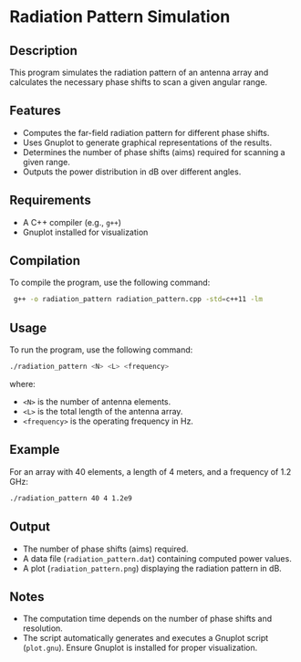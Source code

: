# Radiation Pattern Simulation

## Description
This program simulates the radiation pattern of an antenna array and calculates the necessary phase shifts to scan a given angular range.

## Features
- Computes the far-field radiation pattern for different phase shifts.
- Uses Gnuplot to generate graphical representations of the results.
- Determines the number of phase shifts (aims) required for scanning a given range.
- Outputs the power distribution in dB over different angles.

## Requirements
- A C++ compiler (e.g., `g++`)
- Gnuplot installed for visualization

## Compilation
To compile the program, use the following command:
```bash
 g++ -o radiation_pattern radiation_pattern.cpp -std=c++11 -lm
```

## Usage
To run the program, use the following command:
```bash
./radiation_pattern <N> <L> <frequency>
```
where:
- `<N>` is the number of antenna elements.
- `<L>` is the total length of the antenna array.
- `<frequency>` is the operating frequency in Hz.

## Example
For an array with 40 elements, a length of 4 meters, and a frequency of 1.2 GHz:
```bash
./radiation_pattern 40 4 1.2e9
```

## Output
- The number of phase shifts (aims) required.
- A data file (`radiation_pattern.dat`) containing computed power values.
- A plot (`radiation_pattern.png`) displaying the radiation pattern in dB.

## Notes
- The computation time depends on the number of phase shifts and resolution.
- The script automatically generates and executes a Gnuplot script (`plot.gnu`). Ensure Gnuplot is installed for proper visualization.
